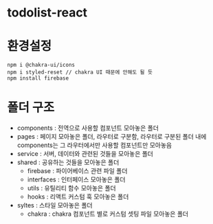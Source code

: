 # todolist-react

# 환경설정

```
npm i @chakra-ui/icons
npm i styled-reset // chakra UI 때문에 안해도 될 듯
npm install firebase
```

# 폴더 구조

- components : 전역으로 사용할 컴포넌트 모아놓은 폴더
- pages : 페이지 모아놓은 폴더, 라우터로 구분함,
  라우터로 구분된 폴더 내에 components는 그 라우터에서만 사용할 컴포넌트만 모아놓음
- service : 서버, 데이터와 관련된 것들을 모아놓은 폴더
- shared : 공유하는 것들을 모아놓은 폴더
  - firebase : 파이어베이스 관련 파일 폴더
  - interfaces : 인터페이스 모아놓은 폴더
  - utils : 유틸리티 함수 모아놓은 폴더
  - hooks : 리액트 커스텀 훅 모아놓은 폴더
- syltes : 스타일 모아놓은 폴더
  - chakra : chakra 컴포넌트 별로 커스텀 셋팅 파일 모아놓은 폴더
